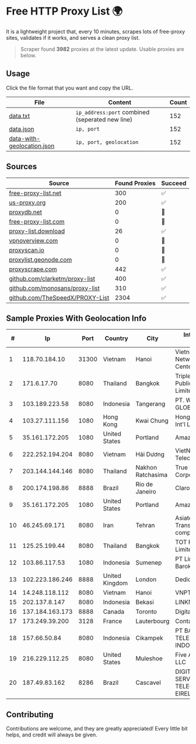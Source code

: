 
# Free HTTP Proxy List 🌍

It is a lightweight project that, every 10 minutes, scrapes lots of free-proxy sites, validates if it works, and serves a clean proxy list.


> Scraper found **3982** proxies at the latest update. Usable proxies are below.

## Usage

Click the file format that you want and copy the URL.


|File|Content|Count|
|----|-------|-----|
|[data.txt](https://raw.githubusercontent.com/themiralay/Proxy-List-World/master/data.txt)|`ip_address:port` combined (seperated new line)|152|
|[data.json](https://raw.githubusercontent.com/themiralay/Proxy-List-World/master/data.json)|`ip, port`|152|
|[data-with-geolocation.json](https://raw.githubusercontent.com/themiralay/Proxy-List-World/master/data-with-geolocation.json)|`ip, port, geolocation`|152|

## Sources

|Source|Found Proxies|Succeed|
|------|-------------|-------|
|[free-proxy-list.net](https://free-proxy-list.net)|300|✅|
|[us-proxy.org](https://www.us-proxy.org)|200|✅|
|[proxydb.net](http://proxydb.net)|0|🚫|
|[free-proxy-list.com](https://free-proxy-list.com/?page=&port=&type%5B%5D=http&type%5B%5D=https&up_time=0&search=Search)|0|🚫|
|[proxy-list.download](https://www.proxy-list.download/HTTP)|26|✅|
|[vpnoverview.com](https://vpnoverview.com/privacy/anonymous-browsing/free-proxy-servers)|0|🚫|
|[proxyscan.io](https://www.proxyscan.io)|0|🚫|
|[proxylist.geonode.com](https://proxylist.geonode.com/api/proxy-list?limit=300&page=1&sort_by=lastChecked&sort_type=desc&protocols=http,https)|0|🚫|
|[proxyscrape.com](https://api.proxyscrape.com/v2/?request=displayproxies&protocol=http&timeout=10000&country=all&ssl=all&anonymity=all)|442|✅|
|[github.com/clarketm/proxy-list](https://raw.githubusercontent.com/clarketm/proxy-list/master/proxy-list-raw.txt)|400|✅|
|[github.com/monosans/proxy-list](https://raw.githubusercontent.com/monosans/proxy-list/main/proxies/http.txt)|310|✅|
|[github.com/TheSpeedX/PROXY-List](https://raw.githubusercontent.com/TheSpeedX/PROXY-List/master/http.txt)|2304|✅|


## Sample Proxies With Geolocation Info

|#|Ip|Port|Country|City|Internet Service Provider|
|-|--|----|-------|----|-------------------------|
|1|118.70.184.10|31300|Vietnam|Hanoi|Vietnam Internet Network Information Center|
|2|171.6.17.70|8080|Thailand|Bangkok|Triple T Broadband Public Company Limited|
|3|103.189.223.58|8080|Indonesia|Tangerang|PT. WIKAPLUS GLOBAL NUSANTARA|
|4|103.27.111.156|1080|Hong Kong|Kwai Chung|Hong Kong San Ai Net Int'l Limited|
|5|35.161.172.205|1080|United States|Portland|Amazon.com, Inc.|
|6|222.252.194.204|8080|Vietnam|Hải Dương|VietNam Post and Telecom Corporation|
|7|203.144.144.146|8080|Thailand|Nakhon Ratchasima|True Internet Corporation CO. Ltd.|
|8|200.174.198.86|8888|Brazil|Rio de Janeiro|Claro S.A|
|9|35.161.172.205|1080|United States|Portland|Amazon.com, Inc.|
|10|46.245.69.171|8080|Iran|Tehran|Asiatech Data Transmission company|
|11|125.25.199.44|8080|Thailand|Bangkok|TOT Public Company Limited|
|12|103.86.117.53|1080|Indonesia|Sumenep|PT Link Data Sumber Barokah|
|13|102.223.186.246|8888|United Kingdom|London|Dedicated Servers|
|14|14.248.118.112|8080|Vietnam|Hanoi|VNPT|
|15|202.137.8.147|8080|Indonesia|Bekasi|LINKNET|
|16|137.184.163.173|8888|Canada|Toronto|DigitalOcean, LLC|
|17|173.249.39.200|3128|France|Lauterbourg|Contabo GmbH|
|18|157.66.50.84|8080|Indonesia|Cikampek|PT BARAYA TELEKOMUNIKASI INDONESIA|
|19|216.229.112.25|8080|United States|Muleshoe|Five Area Systems, LLC|
|20|187.49.83.162|8286|Brazil|Cascavel|DIGITAL DESIGN SERVIÇOS DE TELECOMUNICAÇÕES EIRELI|



## Contributing

Contributions are welcome, and they are greatly appreciated! Every
little bit helps, and credit will always be given.

